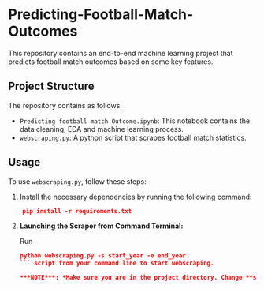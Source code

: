 # Predicting-Football-Match-Outcomes


This repository contains an end-to-end machine learning project that predicts football match outcomes based on some key features.

## Project Structure

The repository contains as follows:

- `Predicting football match Outcome.ipynb`: This notebook contains the data cleaning, EDA and machine learning process.
- `webscraping.py`:  A python script that scrapes football match statistics.

## Usage

To use `webscraping.py`, follow these steps:

1. Install the necessary dependencies by running the following command:
```json
    pip install -r requirements.txt 
```
2. **Launching the Scraper from Command Terminal:**
   
   Run 
   ```json
   python webscraping.py -s start_year -e end_year
   ``` script from your command line to start webscraping.

   ***NOTE***: *Make sure you are in the project directory. Change **star_year** and **end_year** to any year of your choice*




